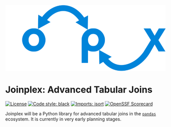 <div align="center">
  <img src="https://github.com/joinplex-dev/brand/blob/main/img/svg/joinplex_full_darkbg.svg"><br>
</div>

# Joinplex: Advanced Tabular Joins
[![License](https://img.shields.io/github/license/joinplex-dev/joinplex)](https://github.com/joinplex-dev/joinplex/blob/main/LICENSE)
[![Code style: black](https://img.shields.io/badge/code%20style-black-000000.svg)](https://github.com/psf/black)
[![Imports: isort](https://img.shields.io/badge/%20imports-isort-%231674b1?style=flat&labelColor=ef8336)](https://pycqa.github.io/isort/)
[![OpenSSF Scorecard](https://api.securityscorecards.dev/projects/github.com/joinplex-dev/joinplex/badge)](https://api.securityscorecards.dev/projects/github.com/joinplex-dev/joinplex)



Joinplex will be a Python library for advanced tabular joins in the [`pandas`](https://github.com/pandas-dev) ecosystem.
It is currently in very early planning stages.
